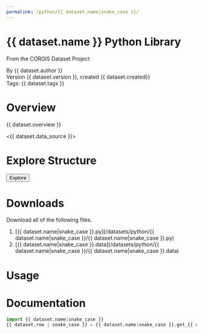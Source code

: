 ```yaml
---
permalink: /python/{{ dataset.name|snake_case }}/
---
```


# {{ dataset.name }} Python Library

<p class='lead'>From the CORGIS Dataset Project</p>

<span class='text-muted'>By {{ dataset.author }}</span><br>
<span class='text-muted'>Version {{ dataset.version }}, created {{ dataset.created}}</span><br>
<span class='text-muted'>Tags: {{ dataset.tags }}</span>

# Overview

{{ dataset.overview }}

<{{ dataset.data_source }}>

# Explore Structure

<button>Explore</button>

# Downloads

Download all of the following files.

1. [{{ dataset.name|snake_case }}.py](/datasets/python/{{ dataset.name|snake_case }}/{{ dataset.name|snake_case }}.py)
2. [{{ dataset.name|snake_case }}.data](/datasets/python/{{ dataset.name|snake_case }}/{{ dataset.name|snake_case }}.data)

# Usage

# Documentation

```python
import {{ dataset.name|snake_case }}
{{ dataset.row | snake_case }} = {{ dataset.name|snake_case }}.get_{{ dataset.row | snake_case }}()
```
